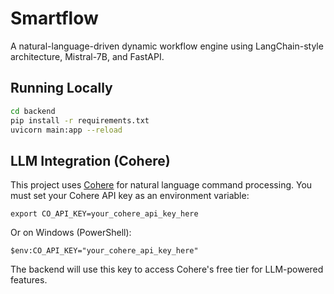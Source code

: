 # Smartflow

A natural-language-driven dynamic workflow engine using LangChain-style architecture, Mistral-7B, and FastAPI.

## Running Locally

```bash
cd backend
pip install -r requirements.txt
uvicorn main:app --reload

```

## LLM Integration (Cohere)

This project uses [Cohere](https://cohere.com/) for natural language command processing. You must set your Cohere API key as an environment variable:

```
export CO_API_KEY=your_cohere_api_key_here
```

Or on Windows (PowerShell):
```
$env:CO_API_KEY="your_cohere_api_key_here"
```

The backend will use this key to access Cohere's free tier for LLM-powered features.
